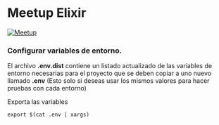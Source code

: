 # Meetup Elixir

[![Meetup](https://pbs.twimg.com/media/EBU3sj-XsAUuQ4S?format=jpg&name=small)](https://docs.google.com/presentation/d/1k-b0ZyorMEVCmatgjKGxjrP-eQQeaLbyivJCQNqeDy8/edit#slide=id.p3)

### Configurar variables de entorno.

El archivo __.env.dist__ contiene un listado actualizado de las variables de entorno necesarias para el proyecto que se deben copiar a uno nuevo llamado __.env__ (Esto solo si deseas usar los mismos valores para hacer pruebas con cada entorno)

Exporta las variables

```shell
export $(cat .env | xargs)
```

